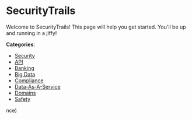 # SecurityTrails


Welcome to SecurityTrails! This page will help you get started. You'll be up and running in a jiffy!



**Categories**:
- [Security](https://github.com/apis-list/apis-list#security)
- [API](https://github.com/apis-list/apis-list#api)
- [Banking](https://github.com/apis-list/apis-list#banking)
- [Big Data](https://github.com/apis-list/apis-list#big-data)
- [Compliance](https://github.com/apis-list/apis-list#compliance)
- [Data-As-A-Service](https://github.com/apis-list/apis-list#data-as-a-service)
- [Domains](https://github.com/apis-list/apis-list#domains)
- [Safety](https://github.com/apis-list/apis-list#safety)



nce)



